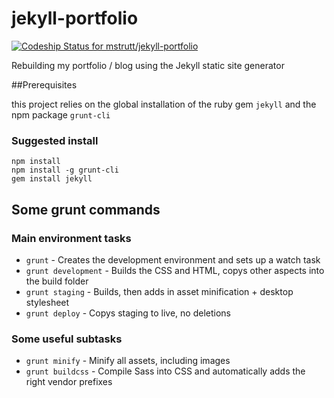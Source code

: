 jekyll-portfolio
================

[ ![Codeship Status for mstrutt/jekyll-portfolio](https://www.codeship.io/projects/58c32b10-a70a-0131-231e-3e5c9af62d7d/status)](https://www.codeship.io/projects/18952)

Rebuilding my portfolio / blog using the Jekyll static site generator

##Prerequisites

this project relies on the global installation of the ruby gem `jekyll` and the npm package `grunt-cli`

### Suggested install

```
npm install
npm install -g grunt-cli
gem install jekyll
```

## Some grunt commands

### Main environment tasks

- `grunt` - Creates the development environment and sets up a watch task
- `grunt development` - Builds the CSS and HTML, copys other aspects into the build folder
- `grunt staging` - Builds, then adds in asset minification + desktop stylesheet
- `grunt deploy` - Copys staging to live, no deletions

### Some useful subtasks

- `grunt minify` - Minify all assets, including images
- `grunt buildcss` - Compile Sass into CSS and automatically adds the right vendor prefixes
